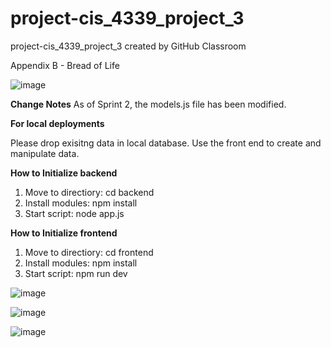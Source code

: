 # project-cis_4339_project_3
project-cis_4339_project_3 created by GitHub Classroom

Appendix B - Bread of Life

![image](https://imgur.com/1XezvU0)


**Change Notes**
As of Sprint 2, the models.js file has been modified. 

**For local deployments**

Please drop exisitng data in local database.
Use the front end to create and manipulate data.

**How to Initialize backend**
1) Move to directiory: cd backend
2) Install modules: npm install
3) Start script: node app.js

**How to Initialize frontend**
1) Move to directiory: cd frontend
2) Install modules: npm install
3) Start script: npm run dev



![image](https://user-images.githubusercontent.com/66455031/141374012-d5e3cc71-b02d-4286-a7b4-7d8eec690f9f.png)

![image](https://user-images.githubusercontent.com/66455031/141373859-5434a8fa-5054-4656-aa06-06b0d2e201fd.png)

![image](https://user-images.githubusercontent.com/66455031/141373931-9ec87edd-6fdc-4484-93c4-8b710ebb5fc2.png)
